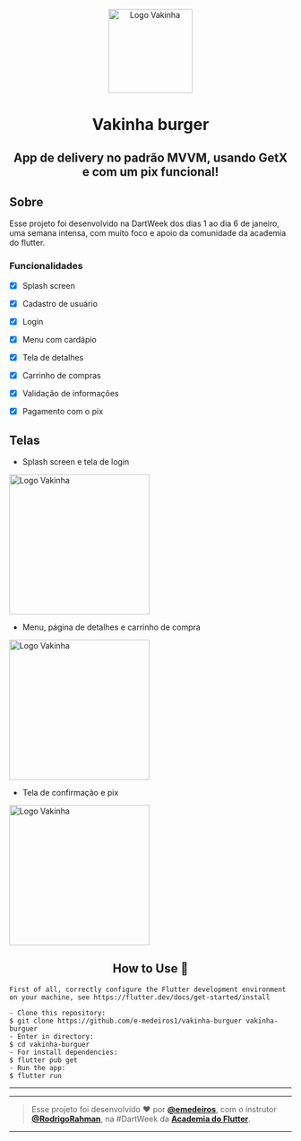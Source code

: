 <p align="center">
      <img src="https://user-images.githubusercontent.com/73318684/152661699-68daa951-7295-4806-bff9-0fe5caa0853b.png" width="150" alt="Logo Vakinha"/>
</p>
<h1 align="center"> Vakinha burger </h1>  

<h2 align="center"> App de delivery no padrão MVVM, usando GetX e com um pix funcional! </h2>  
<h2> Sobre </h2>
<p >
  Esse projeto foi desenvolvido na DartWeek dos dias 1 ao dia 6 de janeiro, uma semana intensa, com muito foco e apoio da comunidade da academia do flutter.
</p>  

### Funcionalidades

- [x] Splash screen
- [x] Cadastro de usuário
- [x] Login
- [x] Menu com cardápio
- [x] Tela de detalhes
- [x] Carrinho de compras
- [x] Validação de informações
- [x] Pagamento com o pix  


<h2> Telas </h2>  

- Splash screen e tela de login  


<p>
      <img src="https://user-images.githubusercontent.com/73318684/152662300-35678ba2-42c8-444e-88ee-d1079a461790.gif" width="250" alt="Logo Vakinha"/>
</p>  

- Menu, página de detalhes e carrinho de compra 

<p>
      <img src="https://user-images.githubusercontent.com/73318684/152663819-8c3a81e4-b346-4bda-888a-8a0ef2f4a8e1.gif" width="250" alt="Logo Vakinha"/>
</p>

- Tela de confirmação e pix

<p>
      <img src="https://user-images.githubusercontent.com/73318684/152663968-145cbc9c-2d95-44fd-86ba-a4404ff3f5cc.gif" width="250" alt="Logo Vakinha"/>
</p>  

<h2 align="center">How to Use 🤔</h2>

   ```
   First of all, correctly configure the Flutter development environment on your machine, see https://flutter.dev/docs/get-started/install
   
   - Clone this repository:
   $ git clone https://github.com/e-medeiros1/vakinha-burguer vakinha-burguer
   - Enter in directory:
   $ cd vakinha-burguer
   - For install dependencies:
   $ flutter pub get
   - Run the app: 
   $ flutter run
   ```

---

   ---  
   
   >Esse projeto foi desenvolvido ❤️ por **[@emedeiros](https://www.linkedin.com/in/erimedeiros/)**, com o instrutor **[@RodrigoRahman](https://www.linkedin.com/in/rodrigo-rahman/)**, na #DartWeek da **[Academia do Flutter](http://academiadoflutter.com.br)**.<br> 

   ---
  
